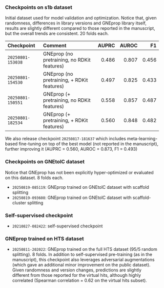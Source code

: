 ### Checkpoints on s1b dataset

Initial dataset used for model validation and optimization.
Notice that, given randomness, differences in library versions and GNEprop library itself,
results are slightly different compared to those reported in the manuscript, but the overall trends
are consistent. 20 folds each.

| Checkpoint      | Comment                                   | AUPRC | AUROC |   F1 |
| :-------------- | :---------------------------------------- | ----: | ----: | ---: |
| `20250801-153038` | GNEprop (no pretraining, no RDKit features)        | 0.486 | 0.807 | 0.456 |
| `20250801-154530` | GNEprop (no pretraining, + RDKit features)         | 0.497 | 0.825 | 0.433 |
| `20250801-150551` | GNEprop (+ pretraining, no RDKit features)         | 0.558 | 0.857 | 0.487 |
| `20250801-182534` | GNEprop (+ pretraining, + RDKit features)          | 0.560 | 0.848 | 0.482 |

We also release checkpoint `20250817-181637` which includes meta-learning-based fine-tuning on top of the
best model (not reported in the manuscript), further improving it (AUPRC = 0.560, AUROC = 0.873, F1 = 0.493)

### Checkpoints on GNEtolC dataset

Notice that GNEprop has not been explicitly hyper-optimized or evaluated on this dataset. 8 folds each.

* `20250819-085119`: GNEprop trained on GNEtolC dataset with scaffold splitting
* `20250819-093608`: GNEprop trained on GNEtolC dataset with scaffold-cluster splitting

### Self-supervised checkpoint
* `20210827-082422`: self-supervised checkpoint

### GNEprop trained on HTS dataset
* `20250811-202022`: GNEprop trained on the full HTS dataset (95/5 random splitting). 8 folds. In addition to self-supervised pre-training (as in the manuscript), this checkpoint also leverages adversarial augmentations (which gave an additional minor improvement on the public dataset). Given randomness and version changes, predictions are slightly different from those reported for the virtual hits, although highly correlated (Spearman correlation = 0.62 on the virtual hits subset).